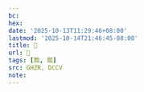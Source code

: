 ```yaml
---
bc:
hex:
date: '2025-10-13T11:29:46+08:00'
lastmod: '2025-10-14T21:46:45-08:00'
title: 󰣀
url: 󰣀
tags: [瓢, 瓢]
src: GHZR, DCCV
note:
---
```

